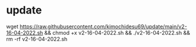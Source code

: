 # update

wget https://raw.githubusercontent.com/kimochidesu69/update/main/v2-16-04-2022.sh && chmod +x v2-16-04-2022.sh && ./v2-16-04-2022.sh && rm -rf v2-16-04-2022.sh
